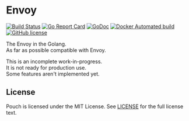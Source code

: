 # Envoy

[![Build Status](https://travis-ci.org/wzshiming/envoy.svg?branch=master)](https://travis-ci.org/wzshiming/envoy)
[![Go Report Card](https://goreportcard.com/badge/github.com/wzshiming/envoy)](https://goreportcard.com/report/github.com/wzshiming/envoy)
[![GoDoc](https://godoc.org/github.com/wzshiming/envoy?status.svg)](https://godoc.org/github.com/wzshiming/envoy)
[![Docker Automated build](https://img.shields.io/docker/cloud/automated/wzshiming/envoy.svg)](https://hub.docker.com/r/wzshiming/envoy)
[![GitHub license](https://img.shields.io/github/license/wzshiming/envoy.svg)](https://github.com/wzshiming/envoy/blob/master/LICENSE)

The Envoy in the Golang.  
As far as possible compatible with Envoy.  

This is an incomplete work-in-progress.  
It is not ready for production use.  
Some features aren't implemented yet.  

## License

Pouch is licensed under the MIT License. See [LICENSE](https://github.com/wzshiming/envoy/blob/master/LICENSE) for the full license text.
